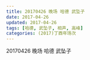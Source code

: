 ```yaml
---
title: 20170426 晚场 哈德 武坠子
date: 2017-04-26
updated: 2017-04-26
tags: [哈德, 武坠子, 相声, 高峰] 
categories: (2017)丁酉年场次 
---
```

20170426 晚场 哈德 武坠子